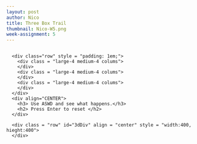 ```yaml
---
layout: post
author: Nico
title: Three Box Trail
thumbnail: Nico-W5.png
week-assignment: 5
---
```


<script src= "https://cdnjs.cloudflare.com/ajax/libs/three.js/87/three.js"></script>
<script src="../code/nazel/nazel-snips/dat.gui.min.js"></script>
<script src="../code/nazel/nazel-snips/OrbitControls.js"></script>
<div class="grid-container" >
  <div class="large-12 columns" >

      <div class="row" style = "padding: 1em;">
        <div class = "large-4 medium-4 colums">
        </div>
        <div class = "large-4 medium-4 colums">
        </div>
        <div class = "large-4 medium-4 colums">
        </div>
      </div>
      <div align="CENTER">
        <h3> Use ASWD and see what happens.</h3>
        <h2> Press Enter to reset </h2>
      </div>

      <div class = "row" id="3dDiv" align = "center" style = "width:400, hieght:400">
      </div>

  </div> <!-- end large colummn -->
</div><!-- end grid container-->

<script src="/../code/nazel/nazel-5/nazel-5.js"></script>
